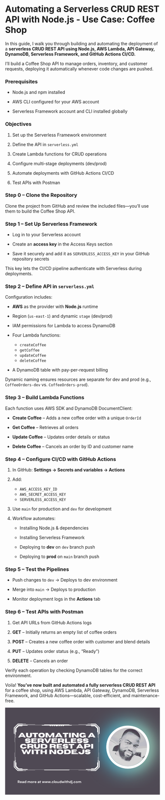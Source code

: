 # Automating a Serverless CRUD REST API with Node.js - Use Case: Coffee Shop


In this guide, I walk you through building and automating the deployment of a **serverless CRUD REST API using Node.js, AWS Lambda, API Gateway, DynamoDB, Serverless Framework, and GitHub Actions CI/CD.**

I’ll build a Coffee Shop API to manage orders, inventory, and customer requests, deploying it automatically whenever code changes are pushed.


### Prerequisites

* Node.js and npm installed

* AWS CLI configured for your AWS account

* Serverless Framework account and CLI installed globally
 

### Objectives

1. Set up the Serverless Framework environment

2. Define the API in `serverless.yml`

3. Create Lambda functions for CRUD operations

4. Configure multi-stage deployments (dev/prod)

5. Automate deployments with GitHub Actions CI/CD

6. Test APIs with Postman

 
### Step 0 – Clone the Repository

Clone the project from GitHub and review the included files—you’ll use them to build the Coffee Shop API.

 
### Step 1 – Set Up Serverless Framework

* Log in to your Serverless account

* Create an **access key** in the Access Keys section

* Save it securely and add it as `SERVERLESS_ACCESS_KEY` in your GitHub repository secrets

This key lets the CI/CD pipeline authenticate with Serverless during deployments.

 
### Step 2 – Define API in `serverless.yml`

Configuration includes:

* **AWS** as the provider with **Node.js** runtime

* Region (`us-east-1`) and dynamic `stage` (dev/prod)

* IAM permissions for Lambda to access DynamoDB

* Four Lambda functions:

  * `createCoffee`
  * `getCoffee`
  * `updateCoffee`
  * `deleteCoffee`

* A DynamoDB table with pay-per-request billing

Dynamic naming ensures resources are separate for dev and prod (e.g., `CoffeeOrders-dev` vs. `CoffeeOrders-prod`).

 
### Step 3 – Build Lambda Functions

Each function uses AWS SDK and DynamoDB DocumentClient:

* **Create Coffee** – Adds a new coffee order with a unique `OrderId`

* **Get Coffee** – Retrieves all orders

* **Update Coffee** – Updates order details or status

* **Delete Coffee** – Cancels an order by ID and customer name

 
### Step 4 – Configure CI/CD with GitHub Actions

1. In GitHub: **Settings → Secrets and variables → Actions**

2. Add:

   * `AWS_ACCESS_KEY_ID`
   * `AWS_SECRET_ACCESS_KEY`
   * `SERVERLESS_ACCESS_KEY`

3. Use `main` for production and `dev` for development

4. Workflow automates:

   * Installing Node.js & dependencies

   * Installing Serverless Framework

   * Deploying to **dev** on `dev` branch push

   * Deploying to **prod** on `main` branch push

 

### Step 5 – Test the Pipelines

* Push changes to `dev` → Deploys to dev environment

* Merge into `main` → Deploys to production

* Monitor deployment logs in the **Actions** tab

 

### Step 6 – Test APIs with Postman

1. Get API URLs from GitHub Actions logs

2. **GET** – Initially returns an empty list of coffee orders

3. **POST** – Creates a new coffee order with customer and blend details

4. **PUT** – Updates order status (e.g., “Ready”)

5. **DELETE** – Cancels an order

Verify each operation by checking DynamoDB tables for the correct environment.

 

Voila! **You’ve now built and automated a fully serverless CRUD REST API** for a coffee shop, using AWS Lambda, API Gateway, DynamoDB, Serverless Framework, and GitHub Actions—scalable, cost-efficient, and maintenance-free.

<!--  Find the detailed tutorial, with screenshot and tips, on my website: [Automating a Serverless CRUD REST API with Node.js](https://cloudwithdj.com/automating-a-serverless-crud-rest-api-with-node-js/)
-->


![Read the blog](image-1.png)